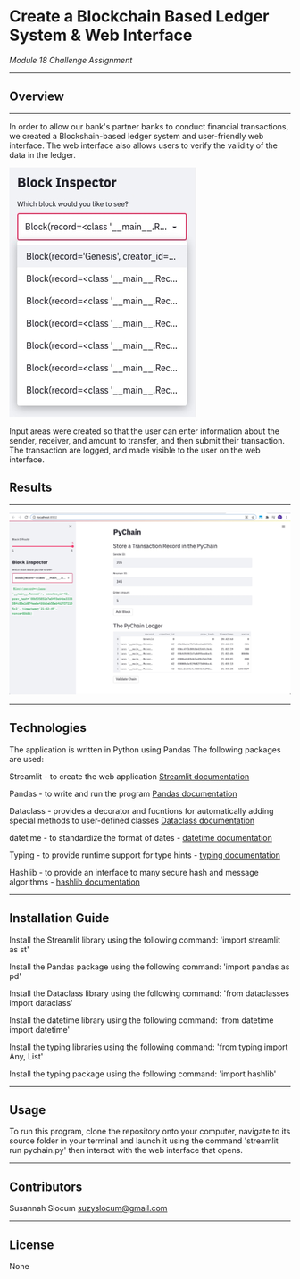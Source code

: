 # Create a Blockchain Based Ledger System & Web Interface

*Module 18 Challenge Assignment*

---

## Overview 
---
  In order to allow our bank's partner banks to conduct financial transactions, we created a Blockshain-based ledger system and user-friendly web interface. The web interface also allows users to verify the validity of the data in the ledger.
  
  ![block_inspector](/Images/block_inspector.jpg)

  Input areas were created so that the user can enter information about the sender, receiver, and amount to transfer, and then submit their transaction. The transaction are logged, and made visible to the user on the web interface.
  
## Results
---

  ![streamlit](/Images/streamlit.jpg)

---

## Technologies

The application is written in Python using Pandas
The following packages are used:

Streamlit - to create the web application [Streamlit documentation](https://docs.streamlit.io/en/stable/)

Pandas - to write and run the program [Pandas documentation](https://pandas.pydata.org/docs/)

Dataclass - provides a decorator and fucntions for automatically adding special methods to user-defined classes [Dataclass documentation](https://docs.python.org/3/library/dataclasses.html)

datetime - to standardize the format of dates - [datetime documentation](https://docs.python.org/3/library/datetime.html)

Typing - to provide runtime support for type hints - [typing documentation](https://docs.python.org/3/library/typing.html#)

Hashlib - to provide an interface to many secure hash and message algorithms - [hashlib documentation](https://docs.python.org/3/library/hashlib.html)


---

## Installation Guide

Install the Streamlit library using the following command: 'import streamlit as st'

Install the Pandas package using the following command: 'import pandas as pd'

Install the Dataclass library using the following command: 'from dataclasses import dataclass'

Install the datetime library using the following command: 'from datetime import datetime'

Install the typing libraries using the following command: 'from typing import Any, List'

Install the typing package using the following command: 'import hashlib'


--- 

## Usage

To run this program, clone the repository onto your computer, navigate to its source folder in your terminal and launch it using the command 'streamlit run pychain.py' then interact with the web interface that opens.

---

## Contributors
Susannah Slocum 
suzyslocum@gmail.com

---

## License

None
